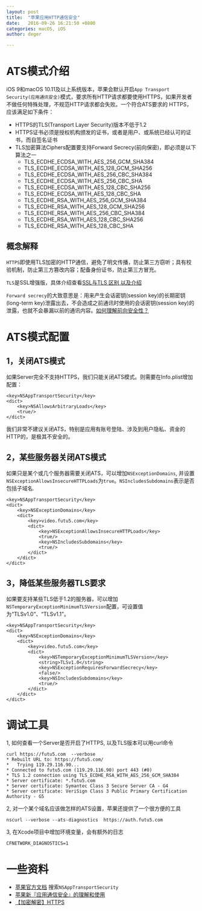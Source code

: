 ```yaml
---
layout: post
title:  "苹果应用HTTP通信安全"
date:   2016-09-26 16:21:50 +0800
categories: macOS, iOS
author: deger

---
```


# ATS模式介绍

iOS 9和macOS 10.11及以上系统版本，苹果会默认开启`App Transport Security(应用通讯安全)`模式，要求所有HTTP请求都要使用HTTPS，如果开发者不做任何特殊处理，不规范HTTP请求都会失败。一个符合ATS要求的 HTTPS，应该满足如下条件：

- HTTPS的TLS(Transport Layer Security)版本不低于1.2
- HTTPS证书必须是授权机构颁发的证书，或者是用户、或系统已经认可的证书，而自签名证书
- TLS加密算法Ciphers配置要支持Forward Secrecy(前向保密)，即必须是以下算法之一
	- TLS_ECDHE_ECDSA_WITH_AES_256_GCM_SHA384	
	- TLS_ECDHE_ECDSA_WITH_AES_128_GCM_SHA256
	- TLS_ECDHE_ECDSA_WITH_AES_256_CBC_SHA384
	- TLS_ECDHE_ECDSA_WITH_AES_256_CBC_SHA
	- TLS_ECDHE_ECDSA_WITH_AES_128_CBC_SHA256
	- TLS_ECDHE_ECDSA_WITH_AES_128_CBC_SHA
	- TLS_ECDHE_RSA_WITH_AES_256_GCM_SHA384
	- TLS_ECDHE_RSA_WITH_AES_128_GCM_SHA256
	- TLS_ECDHE_RSA_WITH_AES_256_CBC_SHA384
	- TLS_ECDHE_RSA_WITH_AES_128_CBC_SHA256
	- TLS_ECDHE_RSA_WITH_AES_128_CBC_SHA

## 概念解释

`HTTPS`即使用TLS加密的HTTP通信，避免了明文传播，防止第三方窃听；具有校验机制，防止第三方篡改内容；配备身份证书，防止第三方冒充。

`TLS`是SSL增强版，具体介绍查看[SSL与TLS 区别 以及介绍](http://hengstart.iteye.com/blog/840561) 

`Forward secrecy`的大致意思是：用来产生会话密钥(session key)的长期密钥(long-term key)泄露出去，不会造成之前通讯时使用的会话密钥(session key)的泄露，也就不会暴漏以前的通讯内容。[如何理解前向安全性？](https://www.zhihu.com/question/45203206)


# ATS模式配置
## 1，关闭ATS模式

如果Server完全不支持HTTPS，我们只能关闭ATS模式。则需要在Info.plist增加配置：

	<key>NSAppTransportSecurity</key>
	<dict>
		<key>NSAllowsArbitraryLoads</key>
		<true/>
	</dict>
	
我们非常不建议关闭ATS，特别是应用有账号登陆、涉及到用户隐私、资金的HTTP的，是极其不安全的。


## 2，某些服务器关闭ATS模式

如果只是某个或几个服务器需要关闭ATS，可以增加`NSExceptionDomains`, 并设置`NSExceptionAllowsInsecureHTTPLoads`为`true`。`NSIncludesSubdomains`表示是否包括子域名.

	<key>NSAppTransportSecurity</key>
	<dict>
		<key>NSExceptionDomains</key>
		<dict>
			<key>video.futu5.com</key>
			<dict>
				<key>NSExceptionAllowsInsecureHTTPLoads</key>
				<true/>
				<key>NSIncludesSubdomains</key>
				<true/>
			</dict>
		</dict>
	</dict>

## 3，降低某些服务器TLS要求

如果要支持某些TLS低于1.2的服务器，可以增加`NSTemporaryExceptionMinimumTLSVersion`配置，可设置值为“TLSv1.0”、“TLSv1.1”。

	<key>NSAppTransportSecurity</key>
	<dict>
		<key>NSExceptionDomains</key>
		<dict>
			<key>video.futu5.com</key>
			<dict>
				<key>NSTemporaryExceptionMinimumTLSVersion</key>
				<string>TLSv1.0</string>
				<key>NSExceptionRequiresForwardSecrecy</key>
				<false/>
				<key>NSIncludesSubdomains</key>
				<true/>
			</dict>
		</dict>
	</dict>

# 调试工具

1, 如何查看一个Server是否开启了HTTPS, 以及TLS版本可以用curl命令

	curl https://futu5.com  --verbose 
	* Rebuilt URL to: https://futu5.com/
	*   Trying 119.29.116.90...
	* Connected to futu5.com (119.29.116.90) port 443 (#0)
	* TLS 1.2 connection using TLS_ECDHE_RSA_WITH_AES_256_GCM_SHA384
	* Server certificate: *.futu5.com
	* Server certificate: Symantec Class 3 Secure Server CA - G4
	* Server certificate: VeriSign Class 3 Public Primary Certification Authority - G5
	
	

2, 对一个某个域名应该做怎样的ATS设置，苹果还提供了一个很方便的工具

	nscurl --verbose --ats-diagnostics  https://auth.futu5.com

3, 在Xcode项目中增加环境变量，会有额外的日志

	CFNETWORK_DIAGNOSTICS=1

# 一些资料

- [苹果官方文档](https://developer.apple.com/library/mac/documentation/General/Reference/InfoPlistKeyReference/Articles/CocoaKeys.html) 搜索`NSAppTransportSecurity`
- [苹果新『应用通信安全』的理解和使用](http://www.cocoachina.com/cms/wap.php?action=article&id=12650)
- [【加密解密】HTTPS](http://www.jianshu.com/p/8351917ba539)